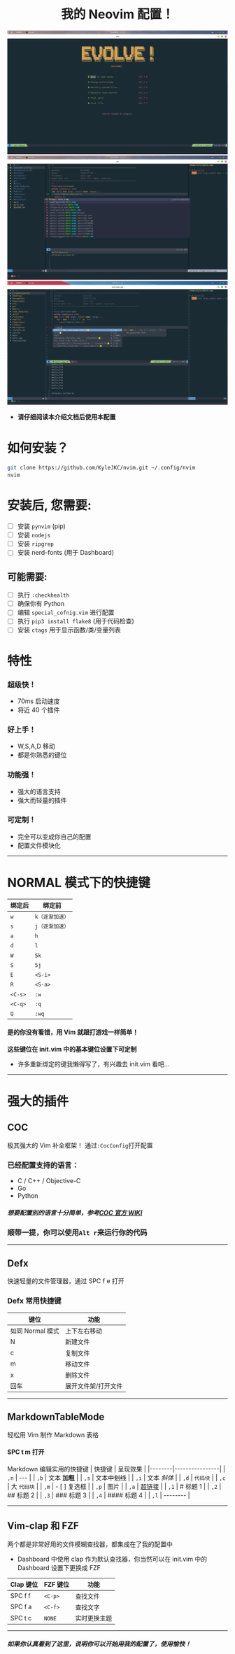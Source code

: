 # <center>我的 Neovim 配置！<center>

![demo_1](./image/demo_1.png)
![demo_2](./image/demo_2.png)
![demo_3](./image/demo_3.png)

- **请仔细阅读本介绍文档后使用本配置**

# 如何安装？

```sh
git clone https://github.com/KyleJKC/nvim.git ~/.config/nvim
nvim
```

# 安装后, 您需要:

- [ ] 安装 `pynvim` (pip)
- [ ] 安装 `nodejs`
- [ ] 安装 `ripgrep`
- [ ] 安装 nerd-fonts (用于 Dashboard)

## 可能需要:

- [ ] 执行 `:checkhealth`
- [ ] 确保你有 Python
- [ ] 编辑 `special_cofnig.vim` 进行配置
- [ ] 执行 `pip3 install flake8` (用于代码检查)
- [ ] 安装 `ctags` 用于显示函数/类/变量列表

# 特性

### 超级快！

- 70ms 启动速度
- 将近 40 个插件

### 好上手！

- W,S,A,D 移动
- 都是你熟悉的键位

### 功能强！

- 强大的语言支持
- 强大而轻量的插件

### 可定制！

- 完全可以变成你自己的配置
- 配置文件模块化

---

# NORMAL 模式下的快捷键

| 绑定后  | 绑定前          |
| ------- | --------------- |
| `w`     | `k（逐渐加速）` |
| `s`     | `j（逐渐加速）` |
| `a`     | `h`             |
| `d`     | `l`             |
| `W`     | `5k`            |
| `S`     | `5j`            |
| `E`     | `<S-i>`         |
| `R`     | `<S-a>`         |
| `<C-s>` | `:w`            |
| `<C-q>` | `:q`            |
| `Q`     | `:wq`           |

#### **是的你没有看错，用 Vim 就跟打游戏一样简单！**

**这些键位在 init.vim 中的基本键位设置下可定制**

- 许多重新绑定的键我懒得写了，有兴趣去 init.vim 看吧...

---

# 强大的插件

## COC

极其强大的 Vim 补全框架！
通过`:CocConfig`打开配置

### 已经配置支持的语言：

- C / C++ / Objective-C
- Go
- Python

##### 想要配置别的语言十分简单，参考[COC 官方 WIKI](https://github.com/neoclide/coc.nvim/wiki/Language-servers)

### 顺带一提，你可以使用`Alt r`来运行你的代码

---

## Defx

快速轻量的文件管理器，通过 SPC f e 打开

### Defx 常用快捷键

| 键位             | 功能                |
| ---------------- | ------------------- |
| 如同 Normal 模式 | 上下左右移动        |
| N                | 新建文件            |
| c                | 复制文件            |
| m                | 移动文件            |
| x                | 删除文件            |
| 回车             | 展开文件架/打开文件 |

---

## MarkdownTableMode

轻松用 Vim 制作 Markdown 表格

#### SPC t m 打开

Markdown 编辑实用的快捷键
| 快捷键 | 呈现效果 |
|--------|----------------|
| `,n` | --- |
| `,b` | 文本 **加粗** |
| `,s` | 文本~~中划线~~ |
| `,i` | 文本 _斜体_ |
| `,d` | `代码块` |
| `,c` | 大 `代码块` |
| `,m` | - [ ] 复选框 |
| `,p` | 图片 |
| `,a` | [超链接]() |
| `,1` | # 标题 1 |
| `,2` | ## 标题 2 |
| `,3` | ### 标题 3 |
| `,4` | #### 标题 4 |
| `,l` | -------- |

---

## Vim-clap 和 FZF

两个都是非常好用的文件模糊查找器，都集成在了我的配置中

- Dashboard 中使用 clap 作为默认查找器，你当然可以在 init.vim 中的 Dashboard 设置下更换成 FZF

| Clap 键位 | FZF 键位 | 功能         |
| --------- | -------- | ------------ |
| SPC f f   | `<C-p>`  | 查找文件     |
| SPC f a   | `<C-f>`  | 查找文字     |
| SPC t c   | `NONE`   | 实时更换主题 |

---

###### **如果你认真看到了这里，说明你可以开始用我的配置了，使用愉快！**
